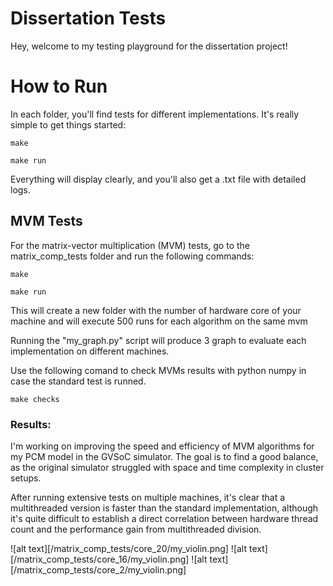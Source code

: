 # Dissertation Tests
Hey, welcome to my testing playground for the dissertation project!

# How to Run
In each folder, you'll find tests for different implementations. It's really simple to get things started:

```
make

make run
```

Everything will display clearly, and you'll also get a .txt file with detailed logs.

## MVM Tests
For the matrix-vector multiplication (MVM) tests, go to the matrix_comp_tests folder and run the following commands:

```
make 

make run
```

This will create a new folder with the number of hardware core of your machine and will execute 500 runs for each algorithm on the same mvm

Running the "my_graph.py" script will produce 3 graph to evaluate each implementation on different machines.

Use the following comand to check MVMs results with python numpy in case the standard test is runned.
```
make checks
```
### Results:
I'm working on improving the speed and efficiency of MVM algorithms for my PCM model in the GVSoC simulator. The goal is to find a good balance, as the original simulator struggled with space and time complexity in cluster setups.

After running extensive tests on multiple machines, it's clear that a multithreaded version is faster than the standard implementation, although it's quite difficult to establish a direct correlation between hardware thread count and the performance gain from multithreaded division.
 

![alt text][/matrix_comp_tests/core_20/my_violin.png]
![alt text][/matrix_comp_tests/core_16/my_violin.png]
![alt text][/matrix_comp_tests/core_2/my_violin.png]

